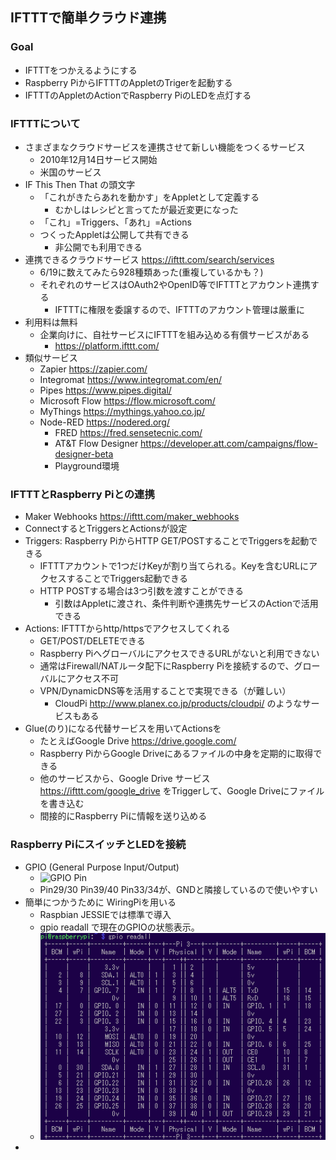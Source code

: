 ## IFTTTで簡単クラウド連携
### Goal
 * IFTTTをつかえるようにする
 * Raspberry PiからIFTTTのAppletのTrigerを起動する
 * IFTTTのAppletのActionでRaspberry PiのLEDを点灯する
 
### IFTTTについて
 * さまざまなクラウドサービスを連携させて新しい機能をつくるサービス
     * 2010年12月14日サービス開始
     * 米国のサービス
 * IF This Then That の頭文字
     * 「これがきたらあれを動かす」をAppletとして定義する
         * むかしはレシピと言ってたが最近変更になった
     * 「これ」=Triggers、「あれ」=Actions
     * つくったAppletは公開して共有できる
         * 非公開でも利用できる
 * 連携できるクラウドサービス https://ifttt.com/search/services
     * 6/19に数えてみたら928種類あった(重複しているかも？)
     * それぞれのサービスはOAuth2やOpenID等でIFTTTとアカウント連携する
         * IFTTTに権限を委譲するので、IFTTTのアカウント管理は厳重に
 * 利用料は無料
     * 企業向けに、自社サービスにIFTTTを組み込める有償サービスがある
         * https://platform.ifttt.com/
 * 類似サービス
     * Zapier https://zapier.com/
     * Integromat https://www.integromat.com/en/
     * Pipes https://www.pipes.digital/
     * Microsoft Flow https://flow.microsoft.com/
     * MyThings https://mythings.yahoo.co.jp/
     * Node-RED https://nodered.org/
         * FRED https://fred.sensetecnic.com/
         * AT&T Flow Designer https://developer.att.com/campaigns/flow-designer-beta
         * Playground環境 
  
### IFTTTとRaspberry Piとの連携
 * Maker Webhooks https://ifttt.com/maker_webhooks
 * ConnectするとTriggersとActionsが設定
 * Triggers: Raspberry PiからHTTP GET/POSTすることでTriggersを起動できる
     * IFTTTアカウントで1つだけKeyが割り当てられる。Keyを含むURLにアクセスすることでTriggers起動できる
     * HTTP POSTする場合は3つ引数を渡すことができる
         * 引数はAppletに渡され、条件判断や連携先サービスのActionで活用できる
 * Actions: IFTTTからhttp/httpsでアクセスしてくれる
     * GET/POST/DELETEできる
     * Raspberry PiへグローバルにアクセスできるURLがないと利用できない
     * 通常はFirewall/NATルータ配下にRaspberry Piを接続するので、グローバルにアクセス不可
     * VPN/DynamicDNS等を活用することで実現できる（が難しい）
         * CloudPi http://www.planex.co.jp/products/cloudpi/ のようなサービスもある
 * Glue(のり)になる代替サービスを用いてActionsを
     * たとえばGoogle Drive https://drive.google.com/ 
     * Raspberry PiからGoogle Driveにあるファイルの中身を定期的に取得できる
     * 他のサービスから、Google Drive サービス https://ifttt.com/google_drive をTriggerして、Google Driveにファイルを書き込む
     * 間接的にRaspberry Piに情報を送り込める

### Raspberry PiにスイッチとLEDを接続
 * GPIO (General Purpose Input/Output) 
     * ![GPIO Pin](https://cdn.sparkfun.com/assets/learn_tutorials/4/2/4/header_pinout.jpg)
     * Pin29/30 Pin39/40 Pin33/34が、GNDと隣接しているので使いやすい
 * 簡単につかうために WiringPiを用いる
     * Raspbian JESSIEでは標準で導入
     * gpio readall で現在のGPIOの状態表示。
     * ![GPIO readall](https://raw.githubusercontent.com/WLO-RaspiClub/20170622_IFTTT/master/img/gpio_readall.png)
 * 
     
  
